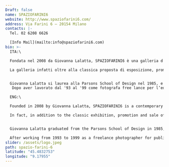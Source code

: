```yaml
---
Draft: false
name: SPAZIOFARINI6
website: http://www.spaziofarini6.com/
address: Via Farini 6 – 20154 Milano
contacts: |-
  Tel. 02 6208 6626

  [Info Mail](mailto:info@spaziofarini6.com)
bio: >-
  ITA:\

  Fondata nel 2008 da Giovanna Lalatta, SPAZIOFARINI6 è una galleria d’arte contemporanea dedicata interamente alla fotografia d’autore a edizioni limitate.  Offre una selezione curata ed esclusiva di opere d'arte in vendita, insieme a una gamma completa di servizi per i clienti che desiderano arricchire la loro ricerca del mondo della fotografia d’arte.

  La galleria infatti oltre alla classica proposta di esposizione, promozione e vendita di opere d’arte fotografica, propone anche una vasta gamma di programmi diretti ad ampliare il dialogo sul ruolo della fotografia nella nostra società, tra cui conferenze, workshop, incontri con l’autore, presentazione di libri, e promuove anche l’educazione artistica per bambini e adolescenti, costruendo l’alfabetizzazione visiva nell’intento di coinvolgere diversi nuovi pubblici. SPAZIOFARINI6 è un grande spazio espositivo in centro a Milano, ma espone anche i propri artisti in tutto il mondo partecipando a fiere e scambi internazionali con altre gallerie.


  Giovanna Lalatta si laurea alla Parsons School of Design nel 1985, e frequenta in seguito vari seminari di specializzazione all’Ecole Internationale de la Photographie di Arles condotti dai fotografi Lewis Baltz, Jean Dieuzaide, ed Erich Lessing, sulla fotografia di paesaggio, architettura e grande formato.
   Dopo aver lavorato dal '93 al '99 come fotografa free lance per l’editoria, l’architettura e l’arte, dal 2000 ad oggi si occupa di curatela e mostre di fotografia contemporanea. Dopo Officina Fotografica dal 2000 al 2007, nel 2008 fonda SPAZIOFARINI6, due centri per la fotografia a Milano, di cui è proprietaria, direttrice e curatrice di mostre di fotografia contemporanea. Crea per collezionisti e amanti dell’arte un luogo fisico sia per giovani sia per esperti collezionisti che vogliono arricchire la loro ricerca nel mondo della fotografia d’arte. 

  ENG:\

  Founded in 2008 by Giovanna Lalatta, SPAZIOFARINI6 is a contemporary art gallery dedicated entirely to limited edition author photography. It offers a curated and exclusive selection of works of art for sale, together with a complete range of services for customers who wish to enrich their research in the world of photography.

  In fact, in addition to the classic exhibition, promotion and sale of photographic works of art, the gallery also offers a wide range of programs aimed at widening the dialogue on the role of photography in our society, including conferences, workshops, meetings with the author, book presentation, and also promotes artistic education for children and adolescents, building visual literacy with the aim of involving several new audiences. SPAZIOFARINI6 is a large exhibition space in the center of Milan, but also exhibits its artists all over the world by participating in fairs and international exchanges with other galleries.


  Giovanna Lalatta graduated from the Parsons School of Design in 1985, and subsequently attended various specialization seminars at the Ecole Internationale de la Photographie in Arles conducted by photographers Lewis Baltz, Jean Dieuzaide, and Erich Lessing, on landscape photography, architecture and photography. format.

  After working from 1993 to 1999 as a freelance photographer for publishing, architecture and art, from 2000 to today she has been involved in curating and exhibiting contemporary photography. After the Photographic Workshop from 2000 to 2007, in 2008 she founded SPAZIOFARINI6, two photography centers in Milan, of which she is the owner, director and curator of contemporary photography exhibitions. For collectors and art lovers, it creates a physical place for both young and experienced collectors who want to enrich their research in the world of art photography.
slider: /assets/logo.jpeg
path: spazio-farini-6
latitude: "45.4832753"
longitude: "9.17955"
---
```

